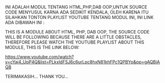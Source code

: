 INI ADALAH MODUL   TENTANG HTML,PHP,DAB OOP,UNTUK SOURCE CODE MENYUSUL KARNA ADA SEDIKIT KENDALA, OLEH KARENA ITU SILAHKAN TONTON PLAYLIST YOUTUBE TENTANG MODUL INI,
INI LINK ADA DIBAWAH INI : 

THIS IS A MODULE ABOUT HTML, PHP, DAB OOP, THE SOURCE CODE WILL BE FOLLOWING BECAUSE THERE ARE A LITTLE OBSTACLES, THEREFORE PLEASE WATCH THE YOUTUBE PLAYLIST ABOUT THIS MODULE,
THIS IS THE LINK BELOW: 

https://www.youtube.com/watch?v=cYaj4_UpP4Q&list=PLkxldFSJ6c6urLpc8hxN81khFPc1QPBYp&pp=gAQBiAQB

TERIMAKASIH...
THANK YOU...
